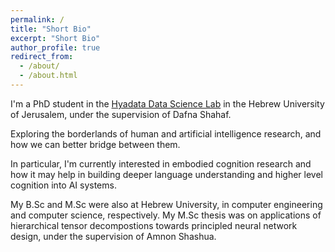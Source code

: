 ```yaml
---
permalink: /
title: "Short Bio"
excerpt: "Short Bio"
author_profile: true
redirect_from:
  - /about/
  - /about.html
---
```

I'm a PhD student in the [Hyadata Data Science Lab](http://www.hyadatalab.com/) in the Hebrew University of Jerusalem, under the supervision of Dafna Shahaf.

Exploring the borderlands of human and artificial intelligence research, and how we can better bridge between them.

In particular, I'm currently interested in embodied cognition research and how it may help in building deeper language understanding and higher level cognition into AI systems. 

My B.Sc and M.Sc were also at Hebrew University, in computer engineering and computer science, respectively. My M.Sc thesis was on applications of hierarchical tensor decompostions towards principled neural network design, under the supervision of Amnon Shashua.
